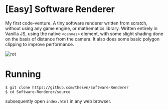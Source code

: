 # [Easy] Software Renderer

My first code-venture. A tiny software renderer written from scratch, without using any game engine, or mathematics library. 
Written entirely in Vanilla JS, using the native `<canvas>` element, with some slight shading done on the basis of distance from the camera.
It also does some basic polygon clipping to improve performance.

![rot](https://github.com/MitchOnArch/Software-Renderer-Demo/assets/131473518/c4fb9f6a-2f8e-40e3-bf37-0fc45cf35515)


# Running
```
$ git clone https://github.com/thesvn/Software-Renderer
$ cd Software-Renderer/source
```
subsequently open `index.html` in any web browser.
